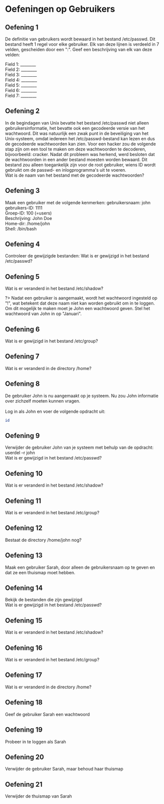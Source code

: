 # Oefeningen op Gebruikers

## Oefening 1
De definitie van gebruikers wordt bewaard in het bestand /etc/passwd. Dit bestand heeft 1 regel voor elke gebruiker. Elk van deze lijnen is verdeeld in 7 velden, gescheiden door een ":". Geef een beschrijving van elk van deze velden: 

Field 1: ________<br />
Field 2: ________<br />
Field 3: ________<br />
Field 4: ________<br />
Field 5: ________<br />
Field 6: ________<br />
Field 7: ________<br />


## Oefening 2
In de begindagen van Unix bevatte het bestand /etc/passwd niet alleen gebruikersinformatie, het bevatte ook een gecodeerde versie van het wachtwoord. Dit was natuurlijk een zwak punt in de beveiliging van het Unix-systeem, omdat iedereen het /etc/passwd-bestand kan lezen en dus de gecodeerde wachtwoorden kan zien. Voor een hacker zou de volgende stap zijn om een tool te maken om deze wachtwoorden te decoderen, bijvoorbeeld: cracker. Nadat dit probleem was herkend, werd besloten dat de wachtwoorden in een ander bestand moesten worden bewaard. Dit bestand zou alleen toegankelijk zijn voor de root gebruiker, wiens ID wordt gebruikt om de passwd- en inlogprogramma's uit te voeren.  
Wat is de naam van het bestand met de gecodeerde wachtwoorden? 


## Oefening 3
Maak een gebruiker met de volgende kenmerken: 
gebruikersnaam:	    john<br />
gebruikers-ID:      1111<br />
Groep-ID:	        100 (=users)<br />
Beschrijving:	    John Doe<br />
Home-dir:	        /home/john<br />
Shell:		        /bin/bash<br />
  
   
## Oefening 4
Controleer de gewijzigde bestanden: 
Wat is er gewijzigd in het bestand /etc/passwd? 


## Oefening 5
Wat is er veranderd in het bestand /etc/shadow? 
  
?> <i class="fa-solid fa-circle-info"></i> Nadat een gebruiker is aangemaakt, wordt het wachtwoord ingesteld op "!", wat betekent dat deze naam niet kan worden gebruikt om in te loggen. Om dit mogelijk te maken moet je John een wachtwoord geven. Stel het wachtwoord van John in op "Januari". 

  
## Oefening 6
Wat is er gewijzigd in het bestand /etc/group? 


## Oefening 7
Wat is er veranderd in de directory /home? 


## Oefening 8
De gebruiker John is nu aangemaakt op je systeem. Nu zou John informatie over zichzelf moeten kunnen vragen.<br />  
Log in als John en voer de volgende opdracht uit: 
```bash
id
```

## Oefening 9
Verwijder de gebruiker John van je systeem met behulp van de opdracht: userdel –r john<br /> 
Wat is er gewijzigd in het bestand /etc/passwd? 


## Oefening 10
Wat is er veranderd in het bestand /etc/shadow? 


## Oefening 11
Wat is er veranderd in het bestand /etc/group?


## Oefening 12
Bestaat de directory /home/john nog? 


## Oefening 13
Maak een gebruiker Sarah, door alleen de gebruikersnaam op te geven en dat ze een thuismap moet hebben. 


## Oefening 14
Bekijk de bestanden die zijn gewijzigd<br /> 
Wat is er gewijzigd in het bestand /etc/passwd? 


## Oefening 15
Wat is er veranderd in het bestand /etc/shadow? 


## Oefening 16
Wat is er veranderd in het bestand /etc/group?


## Oefening 17
Wat is er veranderd in de directory /home? 


## Oefening 18
Geef de gebruiker Sarah een wachtwoord 


## Oefening 19
Probeer in te loggen als Sarah 


## Oefening 20
Verwijder de gebruiker Sarah, maar behoud haar thuismap 


## Oefening 21
Verwijder de thuismap van Sarah 